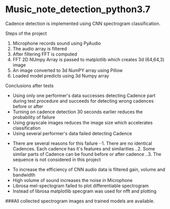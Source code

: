 # Music_note_detection_python3.7

Cadence detection is implemented using CNN spectrogram classification.

Steps of the project

1. Microphone records sound using PyAudio
2. The audio array is filtered
3. After filtering FFT is computed
4. FFT 2D NUmpy Array is passed to matplotlib which creates 3d (64,64,3) image
5. An image converted to 3d NumPY array using Pillow
5. Loaded model predicts using 3d Numpy array

Conclusions after tests

* Using only one performer's data successes detecting Cadence part during test procedure
and succeeds for detecting wrong cadences before or after
* Turning on cadence detection 30 seconds earlier reduces the probability of failure
* Using grayscale images reduces the image size which accelerates classification
* Using several performer's data failed detecting Cadence
- There are several reasons for this failure
       ⋅⋅1. There are no identical Cadences. Each cadence has it's features and similarities
       ..2. Some similar parts of Cadence can be found before or after cadence
       ..3. The sequence is not considered in this project
* To increase the efficiency of CNN audio data is filtered  gain, volume and bandwidth
* High volume of sound increases the noise in Microphone
* Librosa mel-spectogram failed to plot differentiable spectrogram
* Instead of librosa matplotlib specgram was used for nfft and plotting 


###All collected spectrogram images and trained models are available.



